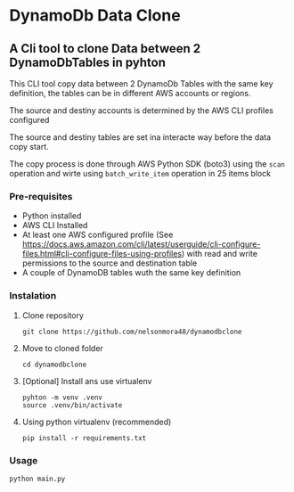 # DynamoDb Data Clone

## A Cli tool to clone Data between 2 DynamoDbTables in pyhton

This CLI tool copy data between 2 DynamoDb Tables with the same key definition, the tables can be in different AWS accounts or regions.

The source and destiny accounts is determined by the AWS CLI profiles configured

The source and destiny tables are set ina interacte way before the data copy start.

The copy process is done through AWS Python SDK (boto3) using the `scan` operation and wirte using `batch_write_item` operation in 25 items block

### Pre-requisites

- Python installed
- AWS CLI Installed
- At least one AWS configured profile (See https://docs.aws.amazon.com/cli/latest/userguide/cli-configure-files.html#cli-configure-files-using-profiles) with read and write permissions to the source and destination table
- A couple of DynamoDB tables wuth the same key definition

### Instalation

1. Clone repository

   ```
   git clone https://github.com/nelsonmora48/dynamodbclone
   ```

2. Move to cloned folder
   ```
   cd dynamodbclone
   ```
3. [Optional] Install ans use virtualenv

   ```
   pyhton -m venv .venv
   source .venv/bin/activate
   ```

4. Using python virtualenv (recommended)
   ```
   pip install -r requirements.txt
   ```

### Usage

`python main.py`
